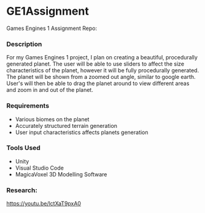 # GE1Assignment
Games Engines 1 Assignment Repo:

### Description
For my Games Engines 1 project, I plan on creating a beautiful, procedurally generated planet. The user will be able to use sliders to affect the size characteristics of the planet, however it will be fully procedurally generated. The planet will be shown from a zoomed out angle, similar to google earth. User's will then be able to drag the planet around to view different areas and zoom in and out of the planet. 

### Requirements
- Various biomes on the planet
- Accurately structured terrain generation
- User input characteristics affects planets generation

### Tools Used
- Unity
- Visual Studio Code
- MagicaVoxel 3D Modelling Software

### Research:
https://youtu.be/lctXaT9pxA0
